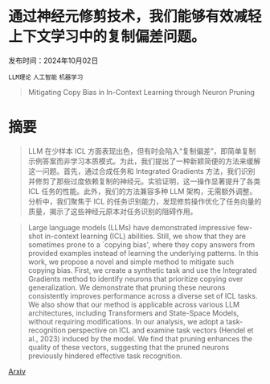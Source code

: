 # 通过神经元修剪技术，我们能够有效减轻上下文学习中的复制偏差问题。

发布时间：2024年10月02日

`LLM理论` `人工智能` `机器学习`

> Mitigating Copy Bias in In-Context Learning through Neuron Pruning

# 摘要

> LLM 在少样本 ICL 方面表现出色，但有时会陷入“复制偏差”，即简单复制示例答案而非学习本质模式。为此，我们提出了一种新颖简便的方法来缓解这一问题。首先，通过合成任务和 Integrated Gradients 方法，我们识别并修剪了那些过度依赖复制的神经元。实验证明，这一操作显著提升了各类 ICL 任务的性能。此外，我们的方法兼容多种 LLM 架构，无需额外调整。分析中，我们聚焦于 ICL 的任务识别能力，发现修剪操作优化了任务向量的质量，揭示了这些神经元原本对任务识别的阻碍作用。

> Large language models (LLMs) have demonstrated impressive few-shot in-context learning (ICL) abilities. Still, we show that they are sometimes prone to a `copying bias', where they copy answers from provided examples instead of learning the underlying patterns. In this work, we propose a novel and simple method to mitigate such copying bias. First, we create a synthetic task and use the Integrated Gradients method to identify neurons that prioritize copying over generalization. We demonstrate that pruning these neurons consistently improves performance across a diverse set of ICL tasks. We also show that our method is applicable across various LLM architectures, including Transformers and State-Space Models, without requiring modifications. In our analysis, we adopt a task-recognition perspective on ICL and examine task vectors (Hendel et al., 2023) induced by the model. We find that pruning enhances the quality of these vectors, suggesting that the pruned neurons previously hindered effective task recognition.

[Arxiv](https://arxiv.org/abs/2410.01288)